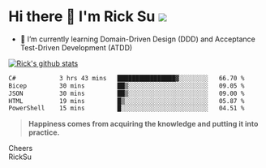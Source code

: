 # Hi there 👋 I'm Rick Su ![](https://komarev.com/ghpvc/?username=ricksu978)
<!--
**ricksu978/ricksu978** is a ✨ _special_ ✨ repository because its `README.md` (this file) appears on your GitHub profile.

Here are some ideas to get you started:

- 🔭 I’m currently working on ...
-->
- 🌱 I’m currently learning Domain-Driven Design (DDD) and Acceptance Test-Driven Development (ATDD)
<!--
- 👯 I’m looking to collaborate on ...
- 🤔 I’m looking for help with ...
- 💬 Ask me about ...
- 📫 How to reach me: ...
- 😄 Pronouns: ...
- ⚡ Fun fact: ...
-->
[![Rick's github stats](https://github-readme-stats.vercel.app/api?username=ricksu978&theme=dark)](https://github.com/ricksu978/ricksu978)

<!--START_SECTION:waka-->

```txt
C#            3 hrs 43 mins   ████████████████▓░░░░░░░░   66.70 %
Bicep         30 mins         ██▒░░░░░░░░░░░░░░░░░░░░░░   09.05 %
JSON          30 mins         ██▒░░░░░░░░░░░░░░░░░░░░░░   09.00 %
HTML          19 mins         █▒░░░░░░░░░░░░░░░░░░░░░░░   05.87 %
PowerShell    15 mins         █░░░░░░░░░░░░░░░░░░░░░░░░   04.51 %
```

<!--END_SECTION:waka-->

> **Happiness comes from acquiring the knowledge and putting it into practice.**

Cheers  
RickSu 
